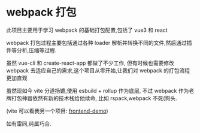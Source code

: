 # webpack 打包

此项目主要用于学习 webpack 的基础打包配置,包括了 vue3 和 react

webpack 打包过程主要包括通过各种 loader 解析并转换不同的文件,然后通过插件等分析,压缩等过程.

虽然 vue-cli 和 create-react-app 都做了不少工作, 但有时候也需要修改 webpack 去适应自己的需求,这个项目从零开始,让我们对 webpack 的打包流程更加直观

虽然现如今 vite 分道扬镳,使用 esbuild + rollup 作为底层, 不过 webpack 作为老牌打包神器依然有新的技术栈给他续命, 比如 rspack,webpack 不死(狗头.

(vite 可以看我另一个项目: [frontend-demo](https://github.com/radiorz/frontend-demo))

如有雷同,纯属巧合.


